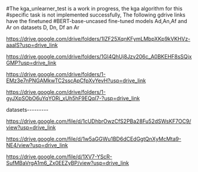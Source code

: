 #The kga_unlearner_test is a work in progress, the kga algorithm for this 
#specific task is not implemented successfully, The following gdrive links have the finetuned 
#BERT-base-uncased fine-tuned models Ad,An,Af and Ar on datasets D, Dn, Df an Ar

https://drive.google.com/drive/folders/1IZF25XqnKFymLMbpXKp9kVKHVz-aaalS?usp=drive_link

https://drive.google.com/drive/folders/1Gl4QhUj8Jzv206c_A0BKEHF8sSQjxGMP?usp=drive_link

https://drive.google.com/drive/folders/1-EMz3e7nPNGAMkwTC2sscApCfpXvYevH?usp=drive_link

https://drive.google.com/drive/folders/1-gyJXpSObO6uYqYORj_xUh5hF9EQqI7-?usp=drive_link

datasets---------

https://drive.google.com/file/d/1cUDhbrOwzCfS2PBa28Fu52dSWsKF7OC9/view?usp=drive_link

https://drive.google.com/file/d/1w5aGGWu1BD6dCEdGgtQnXyMcMta9-NE4/view?usp=drive_link

https://drive.google.com/file/d/1XV7-YScR-SufMBaVrgA1m6_Zx0EEZyBP/view?usp=drive_link

  
